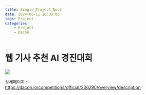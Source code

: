 ```yaml
---
title: Single_Project_No.5
date: 2024-06-11 16:33:03
tags: Project
categories:
    - Project
    - Dacon
---
```

# 웹 기사 추천 AI 경진대회

![](/image/webgi.PNG)

상세페이지 : https://dacon.io/competitions/official/236290/overview/description